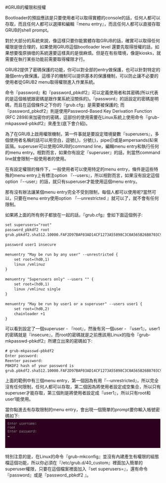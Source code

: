 #GRUB的權限和授權

Bootloader的預設應該是只要使用者可以取得實體的console的話，任何人都可以存取，而且任何人都可以選擇和編輯『menu entry』，而且任何人都可以直接存取GRUB的shell prompt。

對於大部分的系統來說，像這樣只要你能實體存取GRUB的話，確實可以取得任何權限是很合理的，如果使用GRUB這個bootloader level 還要先取得授權的話，如果想要復原損壞的系統還要這樣真的是很麻煩。但是在有些環境，像是kiosks，就需要在執行某些功能前需要取得權限才行。

GRUB2提供了密碼保護的功能，你可以對全部的entry做保護，也可以針對特定的幾個entry做保護。這樣子的機制可以提供基本的保護機制，可以防止讓不必要的使用者從GRUB2 menu取得權限進入作業系統。

命令『password』和『password\_pbkdf2』可以定義使用者和其密碼(所以代表的是這個帳號跟密碼是跟作業系統沒關係的)。『password』的話設定的密碼是明碼，而且在這個條件之下你的『grub.cfg』是需要被保護的; 而『password_pbkdf2』則是使用Password-Based Key Derivation Function (RFC 2898)來加密你的密碼，這部份的使用需要在Linux系統上使用命令『grub-mkpasswd-pbkdf2』來產生(底下會介紹)。

為了在GRUB上啟用權限機制，第一件事就是要設定環境變數『superusers』，多個使用者名稱的話可以用空白，逗號(,)，分號(;)，pipe(|)或是ampersands(&)來區隔。superuser可以使用GRUB的command line，編輯menu entry和執行任何的menu entry。相對而言，如果你有設定『superuser』的話，則當然command line就會限制一般使用者的使用。

在有設定權限的條件下，一般使用者可以使用特定的menu entry，條件是這些特殊的menu entry上有標注option 『--users』，所以相對而言，如果沒有設定這個option『--user』的話，就只有superuser才能使用這個menu entry。

那有沒有辦法讓某個menu entry完全不受到限制，每個人都可以使用呢?當然可以，只要在menu entry使用option 『--unrestricted 』就可以了，就不會有任何限制。

如果將上面的所有例子都放在一起的話，『grub.cfg』會如下面這個例子:

```
set superusers="root"
password_pbkdf2 root grub.pbkdf2.sha512.10000.FAF2D97BAF03AD14CF1273A55898C3C0A565B26B8703C97B8733B2DC3430F1A35C3234D821AC99EACF16BBA3039392C57D3DEAEDFFCB9E81C893157F4CD6962B.8677D96E17F07B898624627224A0C6FAF7D63EBE8B5A2B61ED98C641C211F8DDA0DF58EB484FD6D845B9466C3E9177437264C3F7D469E3E2BB7E589AC35AEBC1

password user1 insecure

menuentry "May be run by any user" --unrestricted {
	set root=(hd0,1)
	linux /vmlinuz
}

menuentry "Superusers only" --users "" {
	set root=(hd0,1)
	linux /vmlinuz single
}

menuentry "May be run by user1 or a superuser" --users user1 {
	set root=(hd0,2)
	chainloader +1
}
```
可以看到設定了一個superuser - 『root』，然後有另一個user - 『user1』，user1的密碼就是『insecure』，而root的密碼就是之前應該用Linux的指令『grub-mkpasswd-pbkdf2』所建立出來的密碼如下:

```
# grub-mkpasswd-pbkdf2
Enter password:
Reenter password:
PBKDF2 hash of your password is grub.pbkdf2.sha512.10000.FAF2D97BAF03AD14CF1273A55898C3C0A565B26B8703C97B8733B2DC3430F1A35C3234D821AC99EACF16BBA3039392C57D3DEAEDFFCB9E81C893157F4CD6962B.8677D96E17F07B898624627224A0C6FAF7D63EBE8B5A2B61ED98C641C211F8DDA0DF58EB484FD6D845B9466C3E9177437264C3F7D469E3E2BB7E589AC35AEBC1
```

上面的範例中有三個menu entry，第一個因為有用『--unrestricted』，所以完全沒有任何限制，任何人都可以存取，第二個因為將使用者設定成空集合，所以只有superuser才能存取，第三個則是將使用者設定成『user1』，所以只有root和user1能使用。

當你點進去有存取限制的menu entry，會出現一個簡單的prompt要你輸入帳號密碼如下:
![](Imgs/auth/auth001.PNG)

特別注意的是，在Linux的命令『grub-mkconfig』並沒有內建產生有權限的組態檔這個功能，所以你必須在『/etc/grub.d/40_custom』裡面加入簡單的superuser權限，只要在這個檔案裡面加入『set superusers=』，還有命令『password』或是『password_pbkdf2 』。



